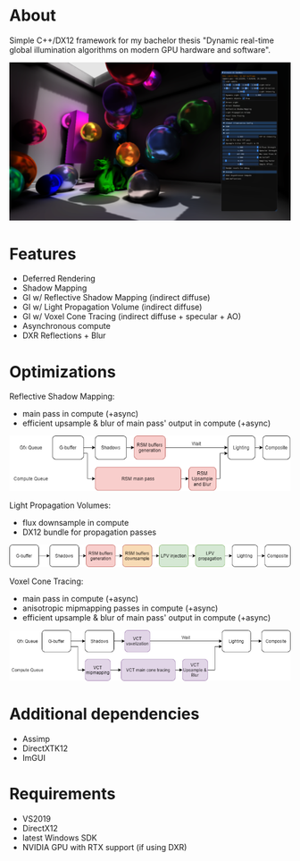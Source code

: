 # About
Simple C++/DX12 framework for my bachelor thesis "Dynamic real-time global illumination algorithms on modern GPU hardware and software".

![picture](screenshots/main.png)

# Features
- Deferred Rendering
- Shadow Mapping
- GI w/ Reflective Shadow Mapping (indirect diffuse)
- GI w/ Light Propagation Volume (indirect diffuse)
- GI w/ Voxel Cone Tracing (indirect diffuse + specular + AO)
- Asynchronous compute
- DXR Reflections + Blur

# Optimizations
Reflective Shadow Mapping:
- main pass in compute (+async)
- efficient upsample & blur of main pass' output in compute (+async)

![picture](screenshots/RSM_async.png)

Light Propagation Volumes:
- flux downsample in compute
- DX12 bundle for propagation passes

![picture](screenshots/LPV_w_downsampling.png)

Voxel Cone Tracing:
- main pass in compute (+async)
- anisotropic mipmapping passes in compute (+async)
- efficient upsample & blur of main pass' output in compute (+async)

![picture](screenshots/VCT_async.png)

# Additional dependencies
- Assimp
- DirectXTK12
- ImGUI

# Requirements
- VS2019
- DirectX12
- latest Windows SDK
- NVIDIA GPU with RTX support (if using DXR)
